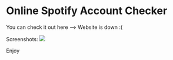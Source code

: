# Online Spotify Account Checker

You can check it out here --> Website is down :(

Screenshots:
<img src="https://screenshotscdn.firefoxusercontent.com/images/b92703a1-6aa9-421f-9351-7f3b23c2651b.png"></img>


Enjoy
